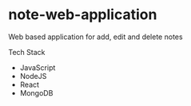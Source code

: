 # note-web-application
Web based application for add, edit and delete notes

Tech Stack
* JavaScript
* NodeJS
* React
* MongoDB
